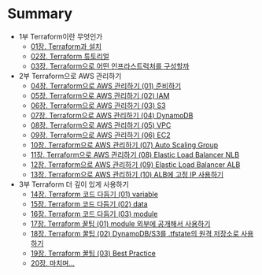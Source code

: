 # Summary

* 1부 Terraform이란 무엇인가
  * [01장. Terraform과 설치](./part1/01_what_is_terraform/01_what_is_terraform.md)
  * [02장. Terraform 튜토리얼](./part1/02_terraform_tutorial/02_terraform_tutorial.md)
  * [03장. Terraform으로 어떤 인프라스트럭처를 구성할까](./part1/03_what_we_managed_infrastructure/03_what_we_managed_infrastructure.md)
* 2부 Terraform으로 AWS 관리하기
  * [04장. Terraform으로 AWS 관리하기 (01) 준비하기]()
  * [05장. Terraform으로 AWS 관리하기 (02) IAM]()
  * [06장. Terraform으로 AWS 관리하기 (03) S3]()
  * [07장. Terraform으로 AWS 관리하기 (04) DynamoDB]()
  * [08장. Terraform으로 AWS 관리하기 (05) VPC]() 
  * [09장. Terraform으로 AWS 관리하기 (06) EC2]()
  * [10장. Terraform으로 AWS 관리하기 (07) Auto Scaling Group]()
  * [11장. Terraform으로 AWS 관리하기 (08) Elastic Load Balancer NLB]()
  * [12장. Terraform으로 AWS 관리하기 (09) Elastic Load Balancer ALB]()
  * [13장. Terraform으로 AWS 관리하기 (10) ALB에 고정 IP 사용하기]()
* 3부 Terraform 더 깊이 있게 사용하기
  * [14장. Terraform 코드 다듬기 (01) variable]()
  * [15장. Terraform 코드 다듬기 (02) data]()
  * [16장. Terraform 코드 다듬기 (03) module]()
  * [17장. Terraform 꿀팁 (01) module 외부에 공개해서 사용하기]()
  * [18장. Terraform 꿀팁 (02) DynamoDB/S3를 .tfstate의 원격 저장소로 사용하기]()
  * [19장. Terraform 꿀팁 (03) Best Practice]()
  * [20장. 마치며...]()